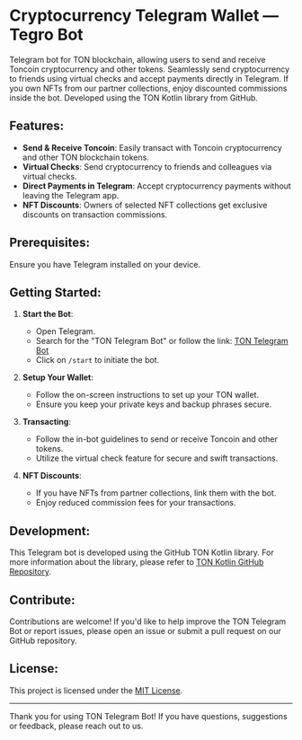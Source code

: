# Cryptocurrency Telegram Wallet — Tegro Bot
Telegram bot for TON blockchain, allowing users to send and receive Toncoin cryptocurrency and other tokens. Seamlessly send cryptocurrency to friends using virtual checks and accept payments directly in Telegram. If you own NFTs from our partner collections, enjoy discounted commissions inside the bot. Developed using the TON Kotlin library from GitHub.

## Features:
- **Send & Receive Toncoin**: Easily transact with Toncoin cryptocurrency and other TON blockchain tokens.
- **Virtual Checks**: Send cryptocurrency to friends and colleagues via virtual checks.
- **Direct Payments in Telegram**: Accept cryptocurrency payments without leaving the Telegram app.
- **NFT Discounts**: Owners of selected NFT collections get exclusive discounts on transaction commissions.

## Prerequisites:
Ensure you have Telegram installed on your device.

## Getting Started:
1. **Start the Bot**:
   - Open Telegram.
   - Search for the "TON Telegram Bot" or follow the link: [TON Telegram Bot](https://t.me/TegroMoneyBot)
   - Click on `/start` to initiate the bot.

2. **Setup Your Wallet**:
   - Follow the on-screen instructions to set up your TON wallet.
   - Ensure you keep your private keys and backup phrases secure.

3. **Transacting**:
   - Follow the in-bot guidelines to send or receive Toncoin and other tokens.
   - Utilize the virtual check feature for secure and swift transactions.

4. **NFT Discounts**:
   - If you have NFTs from partner collections, link them with the bot.
   - Enjoy reduced commission fees for your transactions.

## Development:
This Telegram bot is developed using the GitHub TON Kotlin library. For more information about the library, please refer to [TON Kotlin GitHub Repository](https://github.com/andreypfau/ton-kotlin).

## Contribute:
Contributions are welcome! If you'd like to help improve the TON Telegram Bot or report issues, please open an issue or submit a pull request on our GitHub repository.

## License:
This project is licensed under the [MIT License](LICENSE).

---

Thank you for using TON Telegram Bot! If you have questions, suggestions or feedback, please reach out to us.

